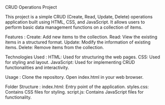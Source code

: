 
CRUD Operations Project

This project is a simple CRUD (Create, Read, Update, Delete) operations application built using HTML, CSS, and JavaScript.
It allows users to perform basic data management functions on a collection of items.

Features :
  Create: Add new items to the collection.
  Read: View the existing items in a structured format.
  Update: Modify the information of existing items.
  Delete: Remove items from the collection.

  
Technologies Used :
  HTML: Used for structuring the web pages.
  CSS: Used for styling and layout.
  JavaScript: Used for implementing CRUD functionalities and interactivity.
  
Usage :
  Clone the repository.
  Open index.html in your web browser.
  
Folder Structure :
  index.html: Entry point of the application.
  styles.css: Contains CSS files for styling.
  script.js: Contains JavaScript files for functionality.

